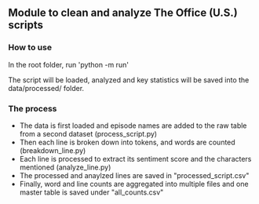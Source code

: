 ## Module to clean and analyze The Office (U.S.) scripts

### How to use 

In the root folder, run 
'python -m run'

The script will be loaded, analyzed and key statistics will be saved into the data/processed/ folder.

### The process 

- The data is first loaded and episode names are added to the raw table from a second dataset (process_script.py)
- Then each line is broken down into tokens, and words are counted (breakdown_line.py)
- Each line is processed to extract its sentiment score and the characters mentioned (analyze_line.py)
- The processed and anaylzed lines are saved in "processed_script.csv"
- Finally, word and line counts are aggregated into multiple files and one master table is saved under "all_counts.csv"

